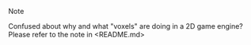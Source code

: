 > [!NOTE]  
> Confused about why and what "voxels" are doing in a 2D game engine? Please refer to the note in <README.md>
